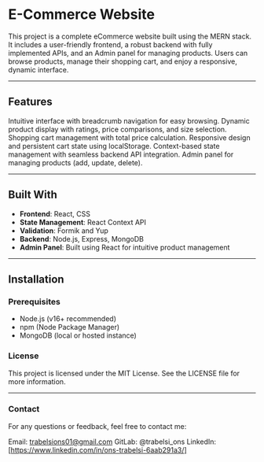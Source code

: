 # E-Commerce Website

This project is a complete eCommerce website built using the MERN stack. It includes a user-friendly frontend, a robust backend with fully implemented APIs, and an Admin panel for managing products. Users can browse products, manage their shopping cart, and enjoy a responsive, dynamic interface.

---

## Features

Intuitive interface with breadcrumb navigation for easy browsing.
Dynamic product display with ratings, price comparisons, and size selection.
Shopping cart management with total price calculation.
Responsive design and persistent cart state using localStorage.
Context-based state management with seamless backend API integration.
Admin panel for managing products (add, update, delete).

---

## Built With

- **Frontend**: React, CSS
- **State Management**: React Context API
- **Validation**: Formik and Yup
- **Backend**: Node.js, Express, MongoDB
- **Admin Panel**: Built using React for intuitive product management

---

## Installation

### Prerequisites

- Node.js (v16+ recommended)
- npm (Node Package Manager)
- MongoDB (local or hosted instance)

### License

This project is licensed under the MIT License. See the LICENSE file for more information.

---

### Contact

For any questions or feedback, feel free to contact me:

Email: trabelsions01@gmail.com
GitLab: @trabelsi_ons
LinkedIn: [https://www.linkedin.com/in/ons-trabelsi-6aab291a3/]
